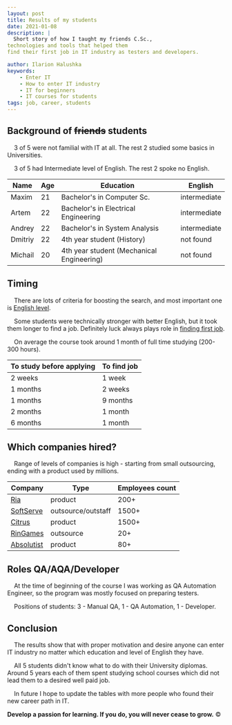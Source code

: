 ```yaml
---
layout: post
title: Results of my students
date: 2021-01-08
description: |
  Short story of how I taught my friends C.Sc., 
technologies and tools that helped them
find their first job in IT industry as testers and developers.

author: Ilarion Halushka
keywords:
    - Enter IT
    - How to enter IT industry
    - IT for beginners
    - IT courses for students
tags: job, career, students
---
```


## Background of ~~friends~~ students

&nbsp;&nbsp;&nbsp; 3 of 5 were not familial with IT at all. The rest 2 studied some basics in Universities.

&nbsp;&nbsp;&nbsp; 3 of 5 had Intermediate level of English. The rest 2 spoke no English.

Name | Age | Education | English 
--- | --- | --- | --- 
Maxim | 21 | Bachelor's in Computer Sc. | intermediate
Artem | 22 | Bachelor's in Electrical Engineering | intermediate
Andrey | 22 | Bachelor's in System Analysis | intermediate
Dmitriy | 22 | 4th year student (History) | not found
Michail | 20 | 4th year student (Mechanical Engineering) | not found

## Timing

&nbsp;&nbsp;&nbsp; There are lots of criteria for boosting the search, and most important one is
[English level](2020-06-21-Learning-Multiple-Foreign-Languages.markdown).

&nbsp;&nbsp;&nbsp; Some students were technically stronger with better English,
but it took them longer to find a job.
Definitely luck always plays role in [finding first job](2020-07-01-How-To-Find-The-First-Job.markdown).

&nbsp;&nbsp;&nbsp; On average the course took around 1 month of full time studying (200-300 hours).

To study before applying | To find job
--- | ---
2 weeks | 1 week
1 months | 2 weeks
1 months | 9 months
2 months | 1 month
6 months | 1 month

## Which companies hired?

&nbsp;&nbsp;&nbsp; Range of levels of companies is high - starting from small outsourcing, ending with a product used by millions.

Company | Type | Employees count
--- | --- | ---
[Ria](https://jobs.dou.ua/companies/ria/) | product | 200+
[SoftServe](https://jobs.dou.ua/companies/softserve/) | outsource/outstaff | 1500+
[Citrus](https://jobs.dou.ua/companies/citrus-ua/) | product | 1500+
[RinGames](https://jobs.dou.ua/companies/ringames/) | outsource | 20+
[Absolutist](https://jobs.dou.ua/companies/absolutist/) | product | 80+

## Roles QA/AQA/Developer

&nbsp;&nbsp;&nbsp; At the time of beginning of the course I was working as QA Automation Engineer,
so the program was mostly focused on preparing testers.

&nbsp;&nbsp;&nbsp;  Positions of students: 3 - Manual QA, 1 - QA Automation, 1 - Developer.

## Conclusion

&nbsp;&nbsp;&nbsp; The results show that with proper motivation and desire anyone can
enter IT industry no matter which education and level of English they have.

&nbsp;&nbsp;&nbsp; All 5 students didn't know what to do with their University diplomas.
Around 5 years each of them spent studying school courses which did not lead them to
a desired well paid job.

&nbsp;&nbsp;&nbsp; In future I hope to update the tables with more people 
who found their new career path in IT.

**Develop a passion for learning. If you do, you will never cease to grow.** ©
